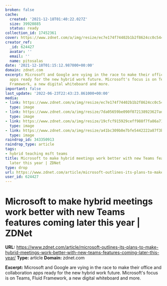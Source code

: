 ```yaml
---
broken: false
cache:
  created: '2021-12-18T01:40:22.027Z'
  size: 39920885
  status: ready
collection_id: 17452361
cover: https://www.zdnet.com/a/img/resize/ec7e174f74402b1b2f8624cc0c54491bea0a7a91/2021/06/17/c018a1cf-021c-4a97-9ada-ff99abbb7bc9/microsofthybridmeetingsfutures.jpg?width=770&height=578&fit=crop&auto=webp
creator_ref:
  _id: 624427
  avatar: ''
  email: ''
  name: pitosalas
date: '2021-12-18T01:15:12.987000+00:00'
domain: zdnet.com
excerpt: Microsoft and Google are vying in the race to make their office and collaboration
  apps ready for the new hybrid work future. Microsoft's focus is on Teams, Fluid
  Framework, a new digital whiteboard and more.
important: false
last_update: '2022-06-23T22:43:23.861000+00:00'
media:
- link: https://www.zdnet.com/a/img/resize/ec7e174f74402b1b2f8624cc0c54491bea0a7a91/2021/06/17/c018a1cf-021c-4a97-9ada-ff99abbb7bc9/microsofthybridmeetingsfutures.jpg?width=770&height=578&fit=crop&auto=webp
  type: image
- link: https://www.zdnet.com/a/img/resize/7da05659be090f072138923627ada281c2d3438c/2021/06/17/c018a1cf-021c-4a97-9ada-ff99abbb7bc9/microsofthybridmeetingsfutures.jpg?width=1200&fit=bounds&auto=webp
  type: image
- link: https://www.zdnet.com/a/img/resize/19cfcf915929ceff988f7fa86a71983947b124fd/2020/06/02/5097d24d-6625-4af4-b2ef-af1f74232616/video-call-teams.jpg?width=220&height=165&fit=bounds&auto=webp
  type: image
- link: https://www.zdnet.com/a/img/resize/a41bc309b0e7bfe5442222a87f3b0d71a378ec1f/2020/02/03/4286af01-04c1-4b55-bba0-6911b0afd319/video-conferencing-thumb.jpg?width=220&height=165&fit=bounds&auto=webp
  type: image
raindrop_id: 343350913
raindrop_type: article
tags:
- hybrid teaching msft teams
title: Microsoft to make hybrid meetings work better with new Teams features coming
  later this year | ZDNet
type: drop
url: https://www.zdnet.com/article/microsoft-outlines-its-plans-to-make-hybrid-meetings-work-better-with-new-teams-features-coming-later-this-year/
user_id: 624427
---
```


# Microsoft to make hybrid meetings work better with new Teams features coming later this year | ZDNet

**URL:** https://www.zdnet.com/article/microsoft-outlines-its-plans-to-make-hybrid-meetings-work-better-with-new-teams-features-coming-later-this-year/
**Type:** article
**Domain:** zdnet.com

**Excerpt:** Microsoft and Google are vying in the race to make their office and collaboration apps ready for the new hybrid work future. Microsoft's focus is on Teams, Fluid Framework, a new digital whiteboard and more.
